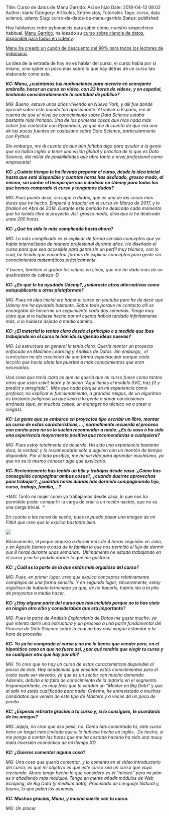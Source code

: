 Title: Curso de datos de Manu Garrido: Así se hizo
Date: 2018-04-13 08:02
Author: kiario
Category: Artículos, Entrevistas, Tutoriales
Tags: curso, data science, udemy
Slug: curso-de-datos-de-manu-garrido
Status: published

Hoy hablamos entre pybonaccis para saber como, nuestro sospechoso
habitual, [Manu Garrido](http://manugarri.com/), ha ideado su [curso
sobre ciencia de datos, disponible para todos en
Udemy](https://www.udemy.com/aprende-data-science-y-machine-learning-con-python/).

[Manu ha creado un cupón de descuento del 90% para todos los lectores
de
pybonacci](https://www.udemy.com/aprende-data-science-y-machine-learning-con-python/?couponCode=PYBONACCI).

La idea de la entrada de hoy no es hablar del curso, el curso habla por
si mismo, sino saber un poco más sobre lo que hay detrás de un curso tan
elaborado como este.

***KC: Manu, ¿cuéntanos tus motivaciones para meterte en semejante
embrollo, hacer un curso*** ***en vídeo, con 23 horas de vídeos, y en
español, limitando considerablemente la cantidad*** ***de público?***

*MG: Bueno, estuve unos años viviendo en Nueva York, y allí fue donde
aprendí sobre este mundo tan apasionante. Al volver a España, me di
cuenta de que el nivel de conocimiento sobre Data Science estaba
bastante más limitado. Una de las primeras cosas que hice nada más
volver fue contactar con Pybonacci, ya que me di cuenta de que era una
de las pocas fuentes en castellano sobre Data Science, particularmente
con Python.*

*Sin embargo, me di cuenta de que aún faltaba algo para ayudar a la
gente que no habla inglés a tener una visión global y práctica de lo que
es Data Science, del millar de posibilidades que abre tanto a nivel
profesional como empresarial.*

***KC: ¿Cuánto tiempo te ha llevado preparar el curso, desde la idea
inicial hasta que esté disponible y cuantas horas has dedicado, grosso
modo, al mismo, sin contar el tiempo que vas a dedicar en Udemy para
todos los que hemos comprado el curso y tengamos dudas?***

*MG: Pues puedo decir, sin lugar a dudas, que es una de las cosas más
duras que he hecho. Empecé a trabajar en el curso en Marzo de 2017, y lo
finalicé en Abril de 2018. Durante este periodo he dedicado cada momento
que he tenido libre al proyecto. Así, grosso modo, diría que le he
dedicado unas 200 horas.*

***KC: ¿Qué ha sido lo más complicado hasta ahora?***

*MG: Lo más complicado es el explicar de forma sencilla conceptos que yo
había internalizado de manera profesional durante años. He diseñado el
curso para que sea accesible para gente sin un perfil muy técnico, con
lo cual, he tenido que encontrar formas de explicar conceptos para gente
sin conocimientos matemáticos prácticamente.*

*Y bueno, también el grabar los videos en Linux, que me ha dado más de
un quebradero de cabeza :D*

***KC: ¿En qué te ha ayudado Udemy?, ¿valoraste otras alternativas como
autopublicarte u otras plataformas?***

*MG: Pues mi idea inicial era hacer el curso en youtube pero he de decir
que Udemy me ha ayudado bastante. Sobre todo porque mi contacto allí se
encargaba de hacerme un seguimiento cada dos semanas. Tengo muy claro
que si lo hubiese hecho por mi cuenta habría tardado infinitamente más,
o lo hubiese dejado a medio camino.*

***KC: ¿El material lo tenías claro desde el principio o a medida que
ibas trabajando en*** ***el curso te han ido surgiendo ideas nuevas?***

*MG: La estructura en general la tenía clara. Quería montar un proyecto
enfocado en Machine Learning y Análisis de Datos. Sin embargo,  el
currículum ha ido creciendo de una forma espectacular porque cada
lección que hacía abría las puertas a más conocimientos que eran
necesarios.*

*Una cosa que tenía clara es que no quería que mi curso fuese como
tantos otros que usan scikit-learn y te dicen “Aquí tienes el modelo
SVC, haz fit y predict y arreglado”.  Más que nada porque en mi
experiencia como profesor, no explicar el funcionamiento, a grandes
rasgos, de un algoritmo es bastante peligroso ya que lleva a la gente a
sacar conclusiones erróneas (que, en muchos casos, un manager no técnico
va a creer a ciegas).*

***KC: La gente que se embarca en proyectos tipo escribir un libro,
montar un curso de estas características,..., normalmente recuerda el
proceso con cariño pero no se lo suelen recomendar a nadie. ¿Es tu caso
o ha sido una experiencia mayormente positiva que recomendarías a
cualquiera?***

*MG: Pues estoy totalmente de acuerdo. Ha sido una experiencia bastante
dura, la verdad, y lo recomendaría sólo a alguien con un montón de
tiempo disponible. Por el lado positivo, me ha servido para aprender
muchísimo, ya que no es lo mismo conocer algo que explicarlo.*

***KC: Recientemente has tenido un hijo y*** ***trabajas desde casa.
¿Cómo has conseguido compaginar ambas cosas?, ¿cuando duerme aprovechas
para trabajar?, ¿cuántas horas diarías has dormido compaginando hijo,
curso, trabajo, familia,...?***

*MG: Tanto mi mujer como yo trabajamos desde casa, lo que nos ha
permitido poder compartir la carga de criar a un recién nacido, que no
es una carga trivial.  *

*En cuanto a las horas de sueño, pues te puedo pasar una imagen de mi
Fitbit que creo que lo explica bastante bien.*

![](https://pybonacci.org/images/2018/04/fitbit_mg.png?style=centerme)

*Básicamente, el peque empezó a dormir más de 4 horas seguidas en Julio,
y en Agosto fuimos a casa de la familia lo que nos permitió el lujo de
dormir sus 8 horas durante unas semanas.  Últimamente he estado
trabajando en el curso y no he podido dormir lo que me gustaría.*

***KC: ¿Cuál es la parte de la que estás más orgulloso del curso?***

*MG: Pues, en primer lugar, creo que explica conceptos relativamente
complejos de una forma sencilla. Y en segundo lugar, sinceramente, estoy
orgulloso de haberlo terminado ya que, de no hacerlo, habría ido a la
pila de proyectos a medio hacer.*

***KC: ¿Hay alguna parte del curso que has incluido porque no lo has
visto en ningún otro sitio y considerabas que era importante?***

*MG: Pues la parte de Análisis Exploratorio de Datos me gusta mucho, ya
que intento darle una estructura y un proceso a una parte fundamental
del Proceso de Data Science sobre la cual no hay casi ningún estándar a
la hora de proceder.*

***KC: Yo ya he comprado el curso y no me lo tienes que vender pero, en
el hipotético caso en que no fuera así, ¿por qué tendría que elegir tu
curso y no cualquier otro que hay por ahí?***

*MG: Yo creo que no hay un curso de estas características disponible al
precio de éste. Hay academias que enseñan estos conocimientos pero el
costo suele ser elevado, ya que es un sector con mucha demanda. Además,
debido a la falta de conocimiento de la materia en el segmento
hispanoparlante, es muy fácil que te vendan un “Master en Big Data” y
que al salir no estés cualificado para nada. Créeme, he entrevistado a
muchos candidatos que venían de éste tipo de Másters y a veces da un
poco de penita.*

***KC: ¿Esperas retirarte gracias a tu curso y, si lo consigues, te
acordarás de los amigos?***

*MG: Jajaja, no creo que eso pase, no. Como has comentado tú, este curso
tiene un target más limitado que si lo hubiese hecho en inglés.  De
hecho, si me pongo a contar las horas que me ha costado hacerlo ha sido
una muuy mala inversión económica de mi tiempo XD*

***KC: ¿Quieres comentar alguna cosa?***

*MG: Una cosa que quería comentar, y lo comento en el video
introductorio del curso, es que mi objetivo es que este curso sea un
curso que vaya creciendo. Ahora tengo hecho lo que considero es el
“núcleo” pero mi plan es ir añadiendo más módulos. Tengo en mente añadir
módulos de Web Scraping, de Big Data (y medium data), Procesado de
Lenguaje Natural y, bueno, lo que pidan los alumnos.*

***KC: Muchas gracias, Manu, y mucha suerte con tu curso.***

*MG: Un placer.*
